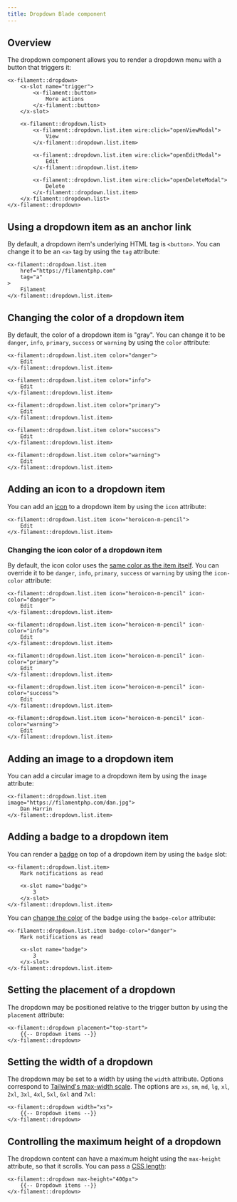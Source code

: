 ```yaml
---
title: Dropdown Blade component
---
```


## Overview

The dropdown component allows you to render a dropdown menu with a button that triggers it:

```blade
<x-filament::dropdown>
    <x-slot name="trigger">
        <x-filament::button>
            More actions
        </x-filament::button>
    </x-slot>
    
    <x-filament::dropdown.list>
        <x-filament::dropdown.list.item wire:click="openViewModal">
            View
        </x-filament::dropdown.list.item>
        
        <x-filament::dropdown.list.item wire:click="openEditModal">
            Edit
        </x-filament::dropdown.list.item>
        
        <x-filament::dropdown.list.item wire:click="openDeleteModal">
            Delete
        </x-filament::dropdown.list.item>
    </x-filament::dropdown.list>
</x-filament::dropdown>
```

## Using a dropdown item as an anchor link

By default, a dropdown item's underlying HTML tag is `<button>`. You can change it to be an `<a>` tag by using the `tag` attribute:

```blade
<x-filament::dropdown.list.item
    href="https://filamentphp.com"
    tag="a"
>
    Filament
</x-filament::dropdown.list.item>
```

## Changing the color of a dropdown item

By default, the color of a dropdown item is "gray". You can change it to be `danger`, `info`, `primary`, `success` or `warning` by using the `color` attribute:

```blade
<x-filament::dropdown.list.item color="danger">
    Edit
</x-filament::dropdown.list.item>

<x-filament::dropdown.list.item color="info">
    Edit
</x-filament::dropdown.list.item>

<x-filament::dropdown.list.item color="primary">
    Edit
</x-filament::dropdown.list.item>

<x-filament::dropdown.list.item color="success">
    Edit
</x-filament::dropdown.list.item>

<x-filament::dropdown.list.item color="warning">
    Edit
</x-filament::dropdown.list.item>
```

## Adding an icon to a dropdown item

You can add an [icon](https://blade-ui-kit.com/blade-icons?set=1#search) to a dropdown item by using the `icon` attribute:

```blade
<x-filament::dropdown.list.item icon="heroicon-m-pencil">
    Edit
</x-filament::dropdown.list.item>
```

### Changing the icon color of a dropdown item

By default, the icon color uses the [same color as the item itself](#changing-the-color-of-a-dropdown-item). You can override it to be `danger`, `info`, `primary`, `success` or `warning` by using the `icon-color` attribute:

```blade
<x-filament::dropdown.list.item icon="heroicon-m-pencil" icon-color="danger">
    Edit
</x-filament::dropdown.list.item>

<x-filament::dropdown.list.item icon="heroicon-m-pencil" icon-color="info">
    Edit
</x-filament::dropdown.list.item>

<x-filament::dropdown.list.item icon="heroicon-m-pencil" icon-color="primary">
    Edit
</x-filament::dropdown.list.item>

<x-filament::dropdown.list.item icon="heroicon-m-pencil" icon-color="success">
    Edit
</x-filament::dropdown.list.item>

<x-filament::dropdown.list.item icon="heroicon-m-pencil" icon-color="warning">
    Edit
</x-filament::dropdown.list.item>
```

## Adding an image to a dropdown item

You can add a circular image to a dropdown item by using the `image` attribute:

```blade
<x-filament::dropdown.list.item image="https://filamentphp.com/dan.jpg">
    Dan Harrin
</x-filament::dropdown.list.item>
```

## Adding a badge to a dropdown item

You can render a [badge](badge) on top of a dropdown item by using the `badge` slot:

```blade
<x-filament::dropdown.list.item>
    Mark notifications as read
    
    <x-slot name="badge">
        3
    </x-slot>
</x-filament::dropdown.list.item>
```

You can [change the color](badge#changing-the-color-of-the-badge) of the badge using the `badge-color` attribute:

```blade
<x-filament::dropdown.list.item badge-color="danger">
    Mark notifications as read
    
    <x-slot name="badge">
        3
    </x-slot>
</x-filament::dropdown.list.item>
```

## Setting the placement of a dropdown

The dropdown may be positioned relative to the trigger button by using the `placement` attribute:

```blade
<x-filament::dropdown placement="top-start">
    {{-- Dropdown items --}}
</x-filament::dropdown>
```

## Setting the width of a dropdown

The dropdown may be set to a width by using the `width` attribute. Options correspond to [Tailwind's max-width scale](https://tailwindcss.com/docs/max-width). The options are `xs`, `sm`, `md`, `lg`, `xl`, `2xl`, `3xl`, `4xl`, `5xl`, `6xl` and `7xl`:

```blade
<x-filament::dropdown width="xs">
    {{-- Dropdown items --}}
</x-filament::dropdown>
```

## Controlling the maximum height of a dropdown

The dropdown content can have a maximum height using the `max-height` attribute, so that it scrolls. You can pass a [CSS length](https://developer.mozilla.org/en-US/docs/Web/CSS/length):

```blade
<x-filament::dropdown max-height="400px">
    {{-- Dropdown items --}}
</x-filament::dropdown>
```
